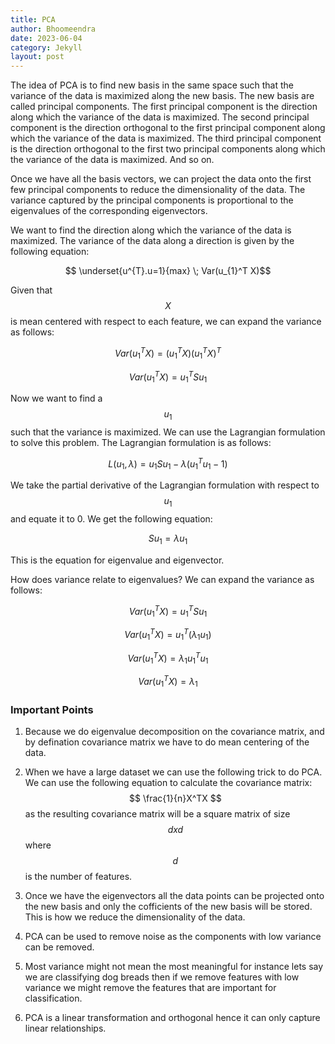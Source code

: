 ```yaml
---
title: PCA
author: Bhoomeendra 
date: 2023-06-04
category: Jekyll
layout: post
---
```

The idea of PCA is to find new basis in the same space such that the variance of the data is maximized along the new basis. The new basis are called principal components. The first principal component is the direction along which the variance of the data is maximized. The second principal component is the direction orthogonal to the first principal component along which the variance of the data is maximized. The third principal component is the direction orthogonal to the first two principal components along which the variance of the data is maximized. And so on.

Once we have all the basis vectors, we can project the data onto the first few principal components to reduce the dimensionality of the data. The variance captured by the principal components is proportional to the eigenvalues of the corresponding eigenvectors.

We want to find the direction along which the variance of the data is maximized. The variance of the data along a direction is given by the following equation:

$$ \underset{u^{T}.u=1}{max} \; Var(u_{1}^T X)$$

Given that $$X$$ is mean centered with respect to each feature, we can expand the variance as follows:

$$ Var(u_{1}^T X) = (u_{1}^T X)(u_{1}^T X)^{T} $$

$$ Var(u_{1}^T X) = u_{1}^{T}Su_{1} $$

Now we want to find a $$u_{1}$$ such that the variance is maximized. We can use the Lagrangian formulation to solve this problem. The Lagrangian formulation is as follows:

$$ L(u_{1},\lambda) = u_{1}Su_{1} - \lambda(u_{1}^T u_{1} - 1) $$

We take the partial derivative of the Lagrangian formulation with respect to $$u_{1}$$ and equate it to 0. We get the following equation:

$$ Su_{1} = \lambda u_{1} $$

This is the equation for eigenvalue and eigenvector.

How does variance relate to eigenvalues? We can expand the variance as follows:

$$ Var(u_{1}^T X) = u_{1}^{T}Su_{1} $$

$$ Var(u_{1}^T X) = u_{1}^{T}(\lambda_{1} u_{1}) $$

$$ Var(u_{1}^T X) = \lambda_{1} u_{1}^{T}u_{1} $$

$$ Var(u_{1}^T X) = \lambda_{1} $$


### Important Points
1. Because we do eigenvalue decomposition on the covariance matrix, and by defination covariance matrix we have to do mean centering of the data.

2. When we have a large dataset we can use the following trick to do PCA. We can use the following equation to calculate the covariance matrix:$$ \frac{1}{n}X^TX $$
as the resulting covariance matrix will be a square matrix of size $$dxd$$ where $$d$$ is the number of features. 

3. Once we have the eigenvectors all the data points can be projected onto the new basis and only the cofficients of the new basis will be stored. This is how we reduce the dimensionality of the data.

4. PCA can be used to remove noise as the components with low variance can be removed.

5. Most variance might not mean the most meaningful for instance lets say we are classifying dog breads then if we remove features with low variance we might remove the features that are important for classification.

6. PCA is a linear transformation and orthogonal hence it can only capture linear relationships.